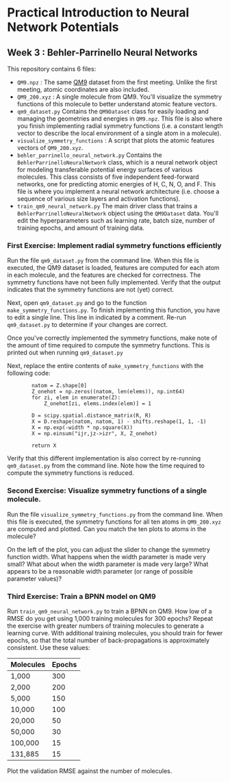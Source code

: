# Practical Introduction to Neural Network Potentials
## Week 3 : Behler-Parrinello Neural Networks

This repository contains 6 files:

* `QM9.npz` : The same [QM9](https://figshare.com/collections/Quantum_chemistry_structures_and_properties_of_134_kilo_molecules/978904) dataset from the first meeting. Unlike the first meeting, atomic coordinates are also included.
* `QM9_200.xyz` : A single molecule from QM9. You'll visualize the symmetry functions of this molecule to better understand atomic feature vectors.
* `qm9_dataset.py` Contains the `QM9Dataset` class for easily loading and managing the geometries and energies in `QM9.npz`.
This file is also where you finish implementing radial symmetry functions (i.e. a constant length vector to describe the local environment of a single atom in a molecule).
* `visualize_symmetry_functions` : A script that plots the atomic features vectors of `QM9_200.xyz`.
* `behler_parrinello_neural_network.py` Contains the `BehlerParrinelloNeuralNetwork` class, which is a neural network object for modeling transferable potential energy surfaces of various molecules. This class consists of five independent feed-forward networks, one for predicting atomic energies of H, C, N, O, and F. This file is where you implement a neural network architecture (i.e. choose a sequence of various size layers and activation functions).
* `train_qm9_neural_network.py` The main driver class that trains a `BehlerParrinelloNeuralNetwork` object using the `QM9Dataset` data. You'll edit the hyperparameters such as learning rate, batch size, number of training epochs, and amount of training data.

### First Exercise: Implement radial symmetry functions efficiently

Run the file `qm9_dataset.py` from the command line.
When this file is executed, the QM9 dataset is loaded, features are computed for each atom in each molecule, and the features are checked for correctness.
The symmetry functions have not been fully implemented.
Verify that the output indicates that the symmetry functions are not (yet) correct.

Next, open `qm9_dataset.py` and go to the function `make_symmetry_functions.py`.
To finish implementing this function, you have to edit a single line.
This line in indicated by a comment.
Re-run `qm9_dataset.py` to determine if your changes are correct.

Once you've correctly implemented the symmetry functions, make note of the amount of time required to compute the symmetry functions.
This is printed out when running `qm9_dataset.py`

Next, replace the entire contents of `make_symmetry_functions` with the following code:
```
        natom = Z.shape[0]
        Z_onehot = np.zeros((natom, len(elems)), np.int64)
        for zi, elem in enumerate(Z):
            Z_onehot[zi, elems.index(elem)] = 1

        D = scipy.spatial.distance_matrix(R, R)
        X = D.reshape(natom, natom, 1) - shifts.reshape(1, 1, -1)
        X = np.exp(-width * np.square(X))
        X = np.einsum("ijr,jz->izr", X, Z_onehot)

        return X
```

Verify that this different implementation is also correct by re-running `qm9_dataset.py` from the command line.
Note how the time required to compute the symmetry functions is reduced.

### Second Exercise: Visualize symmetry functions of a single molecule.

Run the file `visualize_symmetry_functions.py` from the command line.
When this file is executed, the symmetry functions for all ten atoms in `QM9_200.xyz` are computed and plotted.
Can you match the ten plots to atoms in the molecule?

On the left of the plot, you can adjust the slider to change the symmetry function width.
What happens when the width parameter is made very small?
What about when the width parameter is made very large?
What appears to be a reasonable width parameter (or range of possible parameter values)?

### Third Exercise: Train a BPNN model on QM9

Run `train_qm9_neural_network.py` to train a BPNN on QM9.
How low of a RMSE do you get using 1,000 training molecules for 300 epochs?
Repeat the exercise with greater numbers of training molecules to generate a learning curve.
With additional training molecules, you should train for fewer epochs, so that the total number of back-propagations is approximately consistent.
Use these values:

| Molecules | Epochs |
| --------- | ------ |
| 1,000     | 300    |
| 2,000     | 200    |
| 5,000     | 150    |
| 10,000    | 100    |
| 20,000    | 50     |
| 50,000    | 30     |
| 100,000   | 15     |
| 131,885   | 15     |

Plot the validation RMSE against the number of molecules.
